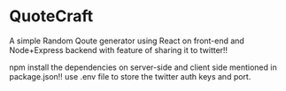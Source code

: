 # QuoteCraft
A simple Random Qoute generator using React on front-end and Node+Express backend with feature of sharing it to twitter!!

npm install the dependencies on server-side and client side mentioned in package.json!!
use .env file to store the twitter auth keys and port.
